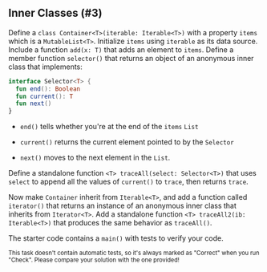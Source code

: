 ## Inner Classes (#3)

Define a `class Container<T>(iterable: Iterable<T>)` with a property `items`
which is a `MutableList<T>`. Initialize `items` using `iterable` as its data
source. Include a function `add(x: T)` that adds an element to `items`. Define
a member function `selector()` that returns an object of an anonymous inner
class that implements:

```kotlin
interface Selector<T> {
  fun end(): Boolean
  fun current(): T
  fun next()
}
```

- `end()` tells whether you're at the end of the `items` `List`

- `current()` returns the current element pointed to by the `Selector`

- `next()` moves to the next element in the `List`.

Define a standalone function `<T> traceAll(select: Selector<T>)` that uses
`select` to append all the values of `current()` to `trace`, then
returns `trace`.

Now make `Container` inherit from `Iterable<T>`, and add a function called
`iterator()` that returns an instance of an anonymous inner class that inherits
from `Iterator<T>`. Add a standalone function `<T> traceAll2(ib: Iterable<T>)`
that produces the same behavior as `traceAll()`.

The starter code contains a `main()` with tests to verify your code.

<sub> This task doesn't contain automatic tests,
so it's always marked as "Correct" when you run "Check".
Please compare your solution with the one provided! </sub>
